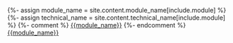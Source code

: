 {%- assign module_name = site.content.module_name[include.module] %}
{%- assign technical_name = site.content.technical_name[include.module] %}
{%- comment %}
[{{module_name}}](https://apps.odoo.com/apps/modules/{{site.content.version}}/{{technical_name}})
{%- endcomment %}
<a href="https://apps.odoo.com/apps/modules/{{site.content.version}}/{{technical_name}}">{{module_name}}</a>
